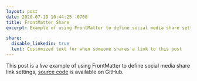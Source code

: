 ```yaml
---
layout: post
date: 2020-07-19 10:44:25 -0700
title: FrontMatter Share
excerpt: Example of using FrontMatter to define social media share settings

share:
  disable_linkedin: true
  text: Customized text for when someone shares a link to this post
---
```




This post is a _live_ example of using FrontMatter to define social media share link settings, [source code][post__frontmatter_share__source] is available on GitHub.



[post__frontmatter_share__source]: https://github.com/liquid-utilities/includes-share/blob/gh-pages/_posts/2020-07-19-frontmatter-share.md

